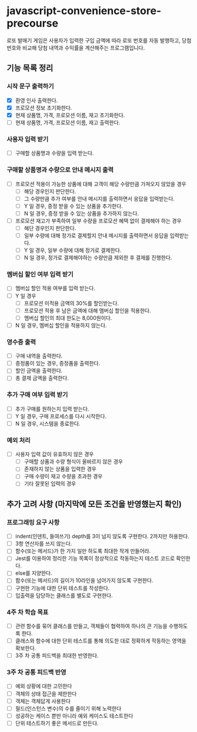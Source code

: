 # javascript-convenience-store-precourse

로또 발매기 게임은 사용자가 입력한 구입 금액에 따라 로또 번호를 자동 발행하고, 당첨 번호와 비교해 당첨 내역과 수익률을 계산해주는 프로그램입니다.

## 기능 목록 정리

### 시작 문구 출력하기

- [x] 환영 인사 출력한다.
- [x] 프로모션 정보 초기화한다.
- [x] 현재 상품명, 가격, 프로모션 이름, 재고 초기화한다.
- [ ] 현재 상품명, 가격, 프로모션 이름, 재고 출력한다.

### 사용자 입력 받기

- [ ] 구매할 상품명과 수량을 입력 받는다.

### 구매할 상품명과 수량으로 안내 메시지 출력

- [ ] 프로모션 적용이 가능한 상품에 대해 고객이 해당 수량만큼 가져오지 않았을 경우
  - [ ] 해당 경우인지 판단한다.
  - [ ] 그 수량만큼 추가 여부를 안내 메시지를 출력하면서 응답을 입력받는다.
  - [ ] Y 일 경우, 증정 받을 수 있는 상품을 추가한다.
  - [ ] N 일 경우, 증정 받을 수 있는 상품을 추가하지 않는다.
- [ ] 프로모션 재고가 부족하여 일부 수량을 프로모션 혜택 없이 결제해야 하는 경우
  - [ ] 해단 경우인지 판단한다.
  - [ ] 일부 수량에 대해 정가로 결제할지 안내 메시지를 출력하면서 응답을 입력받는다.
  - [ ] Y 일 경우, 일부 수량에 대해 정가로 결제한다.
  - [ ] N 일 경우, 정가로 결제해야하는 수량만큼 제외한 후 결제를 진행한다.

### 멤버십 할인 여부 입력 받기

- [ ] 멤버십 할인 적용 여부를 입력 받는다.
- [ ] Y 일 경우
  - [ ] 프로모션 미적용 금액의 30%를 할인받는다.
  - [ ] 프로모션 적용 후 남은 금액에 대해 멤버십 할인을 적용한다.
  - [ ] 멤버십 할인의 최대 한도는 8,000원이다.
- [ ] N 일 경우, 멤버십 할인을 적용하지 않는다.

### 영수증 출력

- [ ] 구매 내역을 출력한다.
- [ ] 증정품이 있는 경우, 증정품을 출력한다.
- [ ] 할인 금액을 출력한다.
- [ ] 총 결제 금액을 출력한다.

### 추가 구매 여부 입력 받기

- [ ] 추가 구매를 원하는지 입력 받는다.
- [ ] Y 일 경우, 구매 프로세스를 다시 시작한다.
- [ ] N 일 경우, 시스템을 종료한다.

### 예외 처리

- [ ] 사용자 입력 값이 유효하지 않은 경우
  - [ ] 구매할 상품과 수량 형식이 올바르지 않은 경우
  - [ ] 존재하지 않는 상품을 입력한 경우
  - [ ] 구매 수량이 재고 수량을 초과한 경우
  - [ ] 기타 잘못된 입력의 경우

## 추가 고려 사항 (마지막에 모든 조건을 반영했는지 확인)

### 프로그래밍 요구 사항

- [ ] indent(인덴트, 들여쓰기) depth를 3이 넘지 않도록 구현한다. 2까지만 허용한다.
- [ ] 3항 연산자를 쓰지 않는다.
- [ ] 함수(또는 메서드)가 한 가지 일만 하도록 최대한 작게 만들어라.
- [ ] Jest를 이용하여 정리한 기능 목록이 정상적으로 작동하는지 테스트 코드로 확인한다.
- [ ] else를 지양한다.
- [ ] 함수(또는 메서드)의 길이가 10라인을 넘어가지 않도록 구현한다.
- [ ] 구현한 기능에 대한 단위 테스트를 작성한다.
- [ ] 입출력을 담당하는 클래스를 별도로 구현한다.

### 4주 차 학습 목표

- [ ] 관련 함수를 묶어 클래스를 만들고, 객체들이 협력하여 하나의 큰 기능을 수행하도록 한다.
- [ ] 클래스와 함수에 대한 단위 테스트를 통해 의도한 대로 정확하게 작동하는 영역을 확보한다.
- [ ] 3주 차 공통 피드백을 최대한 반영한다.

### 3주 차 공통 피드백 반영

- [ ] 예외 상황에 대한 고민한다
- [ ] 객체의 상태 접근을 제한한다
- [ ] 객체는 객체답게 사용한다
- [ ] 필드(인스턴스 변수)의 수를 줄이기 위해 노력한다
- [ ] 성공하는 케이스 뿐만 아니라 예외 케이스도 테스트한다
- [ ] 단위 테스트하기 좋은 메서드로 만든다.
